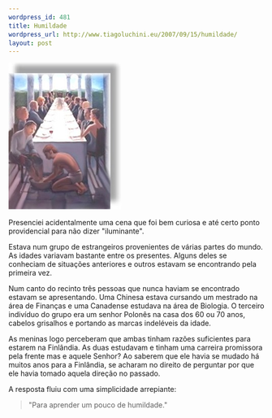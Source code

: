 ```yaml
--- 
wordpress_id: 481
title: Humildade
wordpress_url: http://www.tiagoluchini.eu/2007/09/15/humildade/
layout: post
---
```

![Humildade](/wp-content/uploads/2007/09/jesus-wash-feet-of-apostles-250px-bb.jpg)

Presenciei acidentalmente uma cena que foi bem curiosa e até certo ponto providencial para não dizer "iluminante".

Estava num grupo de estrangeiros provenientes de várias partes do mundo. As idades variavam bastante entre os presentes. Alguns deles se conheciam de situações anteriores e outros estavam se encontrando pela primeira vez.

Num canto do recinto três pessoas que nunca haviam se encontrado estavam se apresentando. Uma Chinesa estava cursando um mestrado na área de Finanças e uma Canadense estudava na área de Biologia. O terceiro indivíduo do grupo era um senhor Polonês na casa dos 60 ou 70 anos, cabelos grisalhos e portando as marcas indeléveis da idade.

As meninas logo perceberam que ambas tinham razões suficientes para estarem na Finlândia. As duas estudavam e tinham uma carreira promissora pela frente mas e aquele Senhor? Ao saberem que ele havia se mudado há muitos anos para a Finlândia, se acharam no direito de perguntar por que ele havia tomado aquela direção no passado.

A resposta fluiu com uma simplicidade arrepiante:

>"Para aprender um pouco de humildade."
